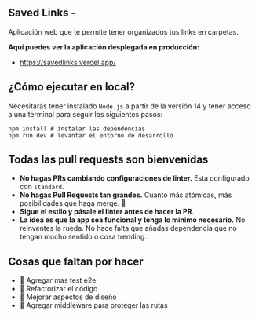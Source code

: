## Saved Links - 

Aplicación web que te permite tener organizados tus links en carpetas.

**Aquí puedes ver la aplicación desplegada en producción:**
- https://savedlinks.vercel.app/

## ¿Cómo ejecutar en local?

Necesitarás tener instalado `Node.js` a partir de la versión 14 y tener acceso a una terminal para seguir los siguientes pasos:

```
npm install # instalar las dependencias
npm run dev # levantar el entorno de desarrollo
```

## Todas las pull requests son bienvenidas

- **No hagas PRs cambiando configuraciones de linter.** Esta configurado con `standard`.
- **No hagas Pull Requests tan grandes.** Cuanto más atómicas, más posibilidades que haga merge. 🚀
- **Sigue el estilo y pásale el linter antes de hacer la PR**.
- **La idea es que la app sea funcional y tenga lo mínimo necesario.** No reinventes la rueda. No hace falta que añadas dependencia que no tengan mucho sentido o cosa trending.

## Cosas que faltan por hacer

- 🔹 Agregar mas test e2e
- 🔹 Refactorizar el código
- 🔹 Mejorar aspectos de diseño
- 🔹 Agregar middleware para proteger las rutas
 
